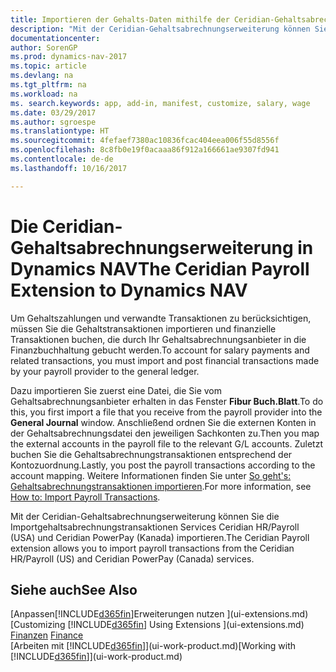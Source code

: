 ```yaml
---
title: Importieren der Gehalts-Daten mithilfe der Ceridian-Gehaltsabrechnungserweiterung
description: "Mit der Ceridian-Gehaltsabrechnungserweiterung können Sie die Importgehaltsabrechnungstransaktionen Services Ceridian HR/Payroll (USA) und Ceridian PowerPay (Kanada) importieren."
documentationcenter: 
author: SorenGP
ms.prod: dynamics-nav-2017
ms.topic: article
ms.devlang: na
ms.tgt_pltfrm: na
ms.workload: na
ms. search.keywords: app, add-in, manifest, customize, salary, wage
ms.date: 03/29/2017
ms.author: sgroespe
ms.translationtype: HT
ms.sourcegitcommit: 4fefaef7380ac10836fcac404eea006f55d8556f
ms.openlocfilehash: 8c8fb0e19f0acaaa86f912a166661ae9307fd941
ms.contentlocale: de-de
ms.lasthandoff: 10/16/2017

---
```

# <a name="the-ceridian-payroll-extension-to-dynamics-nav"></a><span data-ttu-id="cccae-103">Die Ceridian-Gehaltsabrechnungserweiterung in Dynamics NAV</span><span class="sxs-lookup"><span data-stu-id="cccae-103">The Ceridian Payroll Extension to Dynamics NAV</span></span>
<span data-ttu-id="cccae-104">Um Gehaltszahlungen und verwandte Transaktionen zu berücksichtigen, müssen Sie die Gehaltstransaktionen importieren und finanzielle Transaktionen buchen, die durch Ihr Gehaltsabrechnungsanbieter in die Finanzbuchhaltung gebucht werden.</span><span class="sxs-lookup"><span data-stu-id="cccae-104">To account for salary payments and related transactions, you must import and post financial transactions made by your payroll provider to the general ledger.</span></span>

<span data-ttu-id="cccae-105">Dazu importieren Sie zuerst eine Datei, die Sie vom Gehaltsabrechnungsanbieter erhalten in das Fenster **Fibur Buch.Blatt**.</span><span class="sxs-lookup"><span data-stu-id="cccae-105">To do this, you first import a file that you receive from the payroll provider into the **General Journal** window.</span></span> <span data-ttu-id="cccae-106">Anschließend ordnen Sie die externen Konten in der Gehaltsabrechnungsdatei den jeweiligen Sachkonten zu.</span><span class="sxs-lookup"><span data-stu-id="cccae-106">Then you map the external accounts in the payroll file to the relevant G/L accounts.</span></span> <span data-ttu-id="cccae-107">Zuletzt buchen Sie die Gehaltsabrechnungstransaktionen entsprechend der Kontozuordnung.</span><span class="sxs-lookup"><span data-stu-id="cccae-107">Lastly, you post the payroll transactions according to the account mapping.</span></span> <span data-ttu-id="cccae-108">Weitere Informationen finden Sie unter [So geht's: Gehaltsabrechnungstransaktionen importieren](finance-how-import-payroll-transactions.md).</span><span class="sxs-lookup"><span data-stu-id="cccae-108">For more information, see [How to: Import Payroll Transactions](finance-how-import-payroll-transactions.md).</span></span>

<span data-ttu-id="cccae-109">Mit der Ceridian-Gehaltsabrechnungserweiterung können Sie die Importgehaltsabrechnungstransaktionen Services Ceridian HR/Payroll (USA) und Ceridian PowerPay (Kanada) importieren.</span><span class="sxs-lookup"><span data-stu-id="cccae-109">The Ceridian Payroll extension allows you to import payroll transactions from the Ceridian HR/Payroll (US) and Ceridian PowerPay (Canada) services.</span></span>

## <a name="see-also"></a><span data-ttu-id="cccae-110">Siehe auch</span><span class="sxs-lookup"><span data-stu-id="cccae-110">See Also</span></span>
<span data-ttu-id="cccae-111">[Anpassen[!INCLUDE[d365fin](includes/d365fin_md.md)]Erweiterungen nutzen ](ui-extensions.md)  </span><span class="sxs-lookup"><span data-stu-id="cccae-111">[Customizing [!INCLUDE[d365fin](includes/d365fin_md.md)] Using Extensions ](ui-extensions.md)  </span></span>  
<span data-ttu-id="cccae-112">[Finanzen](finance.md)  </span><span class="sxs-lookup"><span data-stu-id="cccae-112">[Finance](finance.md)  </span></span>  
<span data-ttu-id="cccae-113">[Arbeiten mit [!INCLUDE[d365fin](includes/d365fin_md.md)]](ui-work-product.md)</span><span class="sxs-lookup"><span data-stu-id="cccae-113">[Working with [!INCLUDE[d365fin](includes/d365fin_md.md)]](ui-work-product.md)</span></span>

